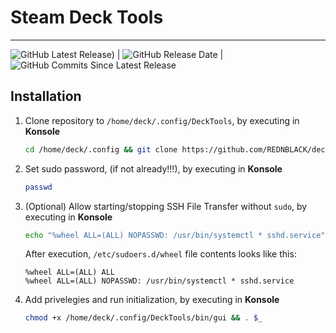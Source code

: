 Steam Deck Tools
================
* * *
![GitHub Latest Release)](https://img.shields.io/github/v/release/REDNBLACK/deck-tools?logo=github&style=for-the-badge) |
![GitHub Release Date](https://img.shields.io/github/release-date/REDNBLACK/deck-tools?style=for-the-badge)
 | ![GitHub Commits Since Latest Release](https://img.shields.io/github/commits-since/REDNBLACK/deck-tools/latest?label=commits%20since&style=for-the-badge)

## Installation
1. Clone repository to `/home/deck/.config/DeckTools`, by executing in **Konsole**

    ```bash
    cd /home/deck/.config && git clone https://github.com/REDNBLACK/deck-tools.git DeckTools
    ```

2. Set sudo password, (if not already!!!), by executing in **Konsole**
    ```bash
    passwd
    ```

3. (Optional) Allow starting/stopping SSH File Transfer without `sudo`, by executing in **Konsole**
    ```bash
    echo "%wheel ALL=(ALL) NOPASSWD: /usr/bin/systemctl * sshd.service" | sudo tee /etc/sudoers.d/wheel > /dev/null
    ```

    After execution, `/etc/sudoers.d/wheel` file contents looks like this:

    ```
    %wheel ALL=(ALL) ALL
    %wheel ALL=(ALL) NOPASSWD: /usr/bin/systemctl * sshd.service
    ```

4. Add privelegies and run initialization, by executing in **Konsole**
    ```bash
    chmod +x /home/deck/.config/DeckTools/bin/gui && . $_
    ```
